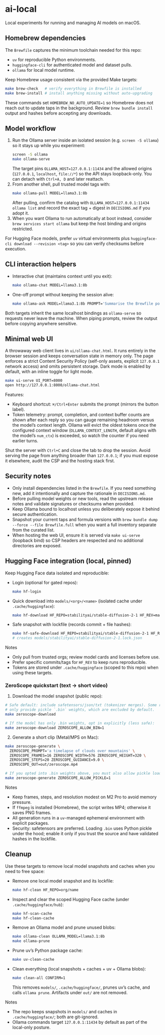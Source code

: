 # ai-local

Local experiments for running and managing AI models on macOS.

## Homebrew dependencies

The `Brewfile` captures the minimum toolchain needed for this repo:

- `uv` for reproducible Python environments.
- `huggingface-cli` for authenticated model and dataset pulls.
- `ollama` for local model runtime.

Keep Homebrew usage consistent via the provided Make targets:

```bash
make brew-check   # verify everything in Brewfile is installed
make brew-install # install anything missing without auto-upgrading
```

These commands set `HOMEBREW_NO_AUTO_UPDATE=1` so Homebrew does not reach out to update taps in the background. Review `brew bundle install` output and hashes before accepting any downloads.

## Model workflow

1. Run the Ollama server inside an isolated session (e.g. `screen -S ollama`) so it stays up while you experiment:
   ```bash
   screen -S ollama
   make ollama-serve
   ```
   The target pins `OLLAMA_HOST=127.0.0.1:11434` and the allowed origins (`127.0.0.1`, `localhost`, `file://*`) so the API stays loopback-only. You can detach with `Ctrl+A, D` and later reattach.
2. From another shell, pull trusted model tags with:
   ```bash
   make ollama-pull MODEL=llama3.1:8b
   ```
   After pulling, confirm the catalog with `OLLAMA_HOST=127.0.0.1:11434 ollama list` and record the exact tag + digest in `DECISIONS.md` if you adopt it.
3. When you want Ollama to run automatically at boot instead, consider `brew services start ollama` but keep the host binding and origins restricted.

For Hugging Face models, prefer `uv` virtual environments plus `huggingface-cli download --revision <tag>` so you can verify checksums before execution.

## CLI interaction helpers

- Interactive chat (maintains context until you exit):
  ```bash
  make ollama-chat MODEL=llama3.1:8b
  ```
- One-off prompt without keeping the session alive:
  ```bash
  make ollama-ask MODEL=llama3.1:8b PROMPT='Summarise the Brewfile policy'
  ```

Both targets inherit the same localhost bindings as `ollama-serve` so requests never leave the machine. When piping prompts, review the output before copying anywhere sensitive.

## Minimal web UI

A throwaway web client lives in `ui/ollama-chat.html`. It runs entirely in the browser session and keeps conversation state in memory only. The page enforces a strict Content Security Policy (self-only assets, explicit `127.0.0.1` network access) and omits persistent storage. Dark mode is enabled by default, with an inline toggle for light mode.

```bash
make ui-serve UI_PORT=8000
open http://127.0.0.1:8000/ollama-chat.html
```

Features:
- Keyboard shortcut: `⌘/Ctrl+Enter` submits the prompt (mirrors the button label).
- Token telemetry: prompt, completion, and context buffer counts are shown after each reply so you can gauge remaining headroom versus the model’s context length. Ollama will evict the oldest tokens once the configured context window (`OLLAMA_CONTEXT_LENGTH`, default aligns with the model’s `num_ctx`) is exceeded, so watch the counter if you need earlier turns.

Shut the server with `Ctrl+C` and close the tab to drop the session. Avoid serving the page from anything broader than `127.0.0.1`; if you must expose it elsewhere, audit the CSP and the hosting stack first.

## Security notes

- Only install dependencies listed in the `Brewfile`. If you need something new, add it intentionally and capture the rationale in `DECISIONS.md`.
- Before pulling model weights or new tools, read the upstream release notes and validate signatures or checksums when provided.
- Keep Ollama bound to localhost unless you deliberately expose it behind secure authentication.
- Snapshot your current taps and formula versions with `brew bundle dump --force --file Brewfile.full` when you want a full inventory separate from the curated list.
- When hosting the web UI, ensure it is served via `make ui-serve` (loopback bind) so CSP headers are respected and no additional directories are exposed.

## Hugging Face integration (local, pinned)

Keep Hugging Face data isolated and reproducible:

- Login (optional for gated repos):
  ```bash
  make hf-login
  ```
- Quick download into `models/<org>/<name>` (isolated cache under `.cache/huggingface`):
  ```bash
  make hf-download HF_REPO=stabilityai/stable-diffusion-2-1 HF_REV=main
  ```
- Safe snapshot with lockfile (records commit + file hashes):
  ```bash
  make hf-safe-download HF_REPO=stabilityai/stable-diffusion-2-1 HF_REV=5c9d0c0
  # creates models/stabilityai/stable-diffusion-2-1.lock.json
  ```

Notes
- Only pull from trusted orgs; review model cards and licenses before use.
- Prefer specific commits/tags for `HF_REV` to keep runs reproducible.
- Tokens are stored under `.cache/huggingface` (scoped to this repo) when using these targets.

### ZeroScope quickstart (text → short video)

1) Download the model snapshot (public repo):
```bash
# Safe default: include safetensors/json/txt (tokenizer merges). Some repos
# only provide pickle `.bin` weights, which are excluded by default.
make zeroscope-download

# If the model has only .bin weights, opt in explicitly (less safe):
make zeroscope-download ZEROSCOPE_ALLOW_BIN=1
```

2) Generate a short clip (Metal/MPS on Mac):
```bash
make zeroscope-generate \
  ZEROSCOPE_PROMPT='a timelapse of clouds over mountains' \
  ZEROSCOPE_FRAMES=16 ZEROSCOPE_WIDTH=576 ZEROSCOPE_HEIGHT=320 \
  ZEROSCOPE_STEPS=20 ZEROSCOPE_GUIDANCE=9.0 \
  ZEROSCOPE_OUT=out/zeroscope.mp4

# If you opted into .bin weights above, you must also allow pickle loading:
make zeroscope-generate ZEROSCOPE_ALLOW_PICKLE=1
```

Notes
- Keep frames, steps, and resolution modest on M2 Pro to avoid memory pressure.
- If `ffmpeg` is installed (Homebrew), the script writes MP4; otherwise it saves PNG frames.
- All generation runs in a `uv`-managed ephemeral environment with explicit packages.
- Security: safetensors are preferred. Loading `.bin` uses Python pickle under the hood;
  enable it only if you trust the source and have validated hashes in the lockfile.

## Cleanup

Use these targets to remove local model snapshots and caches when you need to free space:

- Remove one local model snapshot and its lockfile:
  ```bash
  make hf-clean HF_REPO=org/name
  ```
- Inspect and clear the scoped Hugging Face cache (under `.cache/huggingface/hub`):
  ```bash
  make hf-scan-cache
  make hf-clean-cache
  ```
- Remove an Ollama model and prune unused blobs:
  ```bash
  make ollama-clean OLLAMA_MODEL=llama3.1:8b
  make ollama-prune
  ```
- Prune uv’s Python package cache:
  ```bash
  make uv-clean-cache
  ```

- Clean everything (local snapshots + caches + uv + Ollama blobs):
  ```bash
  make clean-all CONFIRM=1
  ```
  This removes `models/`, `.cache/huggingface/`, prunes uv’s cache, and calls `ollama prune`. Artifacts under `out/` are not removed.

Notes
- The repo keeps snapshots in `models/` and caches in `.cache/huggingface/`; both are git-ignored.
- Ollama commands target `127.0.0.1:11434` by default as part of the local-only posture.

